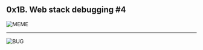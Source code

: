 0x1B. Web stack debugging #4
------------------------------------

![MEME](https://s3.amazonaws.com/intranet-projects-files/holbertonschool-sysadmin_devops/313/frdkCrb.jpg)

------------------------------------------

![BUG](https://th.bing.com/th/id/R.a81250c42af2bbc1522d7a0085a09772?rik=KJdwxvPGF2Wt0Q&riu=http%3a%2f%2fwww.clipartbest.com%2fcliparts%2fLcK%2fzp6%2fLcKzp6xgi.jpg&ehk=dHxNFIZje7zoGulZ59pZHBkFQ%2fe966hXy1Mb9ZC3Hsw%3d&risl=&pid=ImgRaw&r=0)